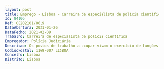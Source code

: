 ```yaml
--- 
layout: post
title: Emprego - Lisboa - Carreira de especialista de polícia científica
Id: 84106
Ref: OE202101/0619
DataAbertura: 2021-01-26
DataFecho: 2021-02-09
Trabalho: Carreira de especialista de polícia científica
Empregador: Polícia Judiciária
Descricao: Os postos de trabalho a ocupar visam o exercício de funções inerentes à carreira de especialista de polícia cientifica, com grau de complexidade funcional 3, sendo genericamente, as constantes no Quadro 2 do anexo I do EPPJ.
CodigoPostal: 1169-007 LISBOA
Concelho: Lisboa
Distrito: Lisboa
--- 
```


